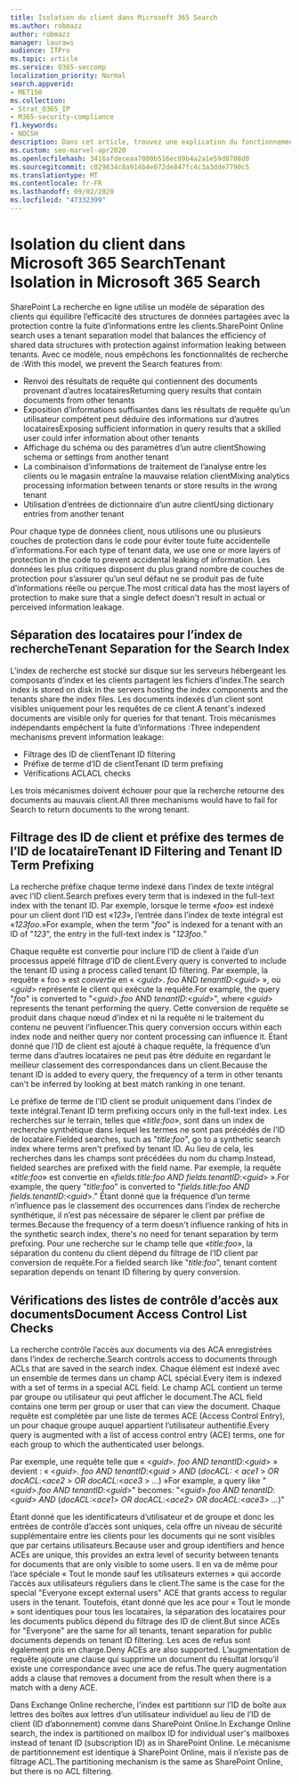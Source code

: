 ```yaml
---
title: Isolation du client dans Microsoft 365 Search
ms.author: robmazz
author: robmazz
manager: laurawi
audience: ITPro
ms.topic: article
ms.service: O365-seccomp
localization_priority: Normal
search.appverid:
- MET150
ms.collection:
- Strat_O365_IP
- M365-security-compliance
f1.keywords:
- NOCSH
description: Dans cet article, trouvez une explication du fonctionnement de l’isolation des clients pour séparer les données client dans Microsoft 365 recherche.
ms.custom: seo-marvel-apr2020
ms.openlocfilehash: 3416afdeceaa7000b516ec89b4a2a1e59d8708d0
ms.sourcegitcommit: c029834c8a914b4e072de847fc4c3a3dde7790c5
ms.translationtype: MT
ms.contentlocale: fr-FR
ms.lasthandoff: 09/02/2020
ms.locfileid: "47332399"
---
```

# <a name="tenant-isolation-in-microsoft-365-search"></a><span data-ttu-id="bafbe-103">Isolation du client dans Microsoft 365 Search</span><span class="sxs-lookup"><span data-stu-id="bafbe-103">Tenant Isolation in Microsoft 365 Search</span></span>

<span data-ttu-id="bafbe-104">SharePoint La recherche en ligne utilise un modèle de séparation des clients qui équilibre l’efficacité des structures de données partagées avec la protection contre la fuite d’informations entre les clients.</span><span class="sxs-lookup"><span data-stu-id="bafbe-104">SharePoint Online search uses a tenant separation model that balances the efficiency of shared data structures with protection against information leaking between tenants.</span></span> <span data-ttu-id="bafbe-105">Avec ce modèle, nous empêchons les fonctionnalités de recherche de :</span><span class="sxs-lookup"><span data-stu-id="bafbe-105">With this model, we prevent the Search features from:</span></span>

- <span data-ttu-id="bafbe-106">Renvoi des résultats de requête qui contiennent des documents provenant d’autres locataires</span><span class="sxs-lookup"><span data-stu-id="bafbe-106">Returning query results that contain documents from other tenants</span></span>
- <span data-ttu-id="bafbe-107">Exposition d’informations suffisantes dans les résultats de requête qu’un utilisateur compétent peut déduire des informations sur d’autres locataires</span><span class="sxs-lookup"><span data-stu-id="bafbe-107">Exposing sufficient information in query results that a skilled user could infer information about other tenants</span></span>
- <span data-ttu-id="bafbe-108">Affichage du schéma ou des paramètres d’un autre client</span><span class="sxs-lookup"><span data-stu-id="bafbe-108">Showing schema or settings from another tenant</span></span>
- <span data-ttu-id="bafbe-109">La combinaison d’informations de traitement de l’analyse entre les clients ou le magasin entraîne la mauvaise relation client</span><span class="sxs-lookup"><span data-stu-id="bafbe-109">Mixing analytics processing information between tenants or store results in the wrong tenant</span></span>
- <span data-ttu-id="bafbe-110">Utilisation d’entrées de dictionnaire d’un autre client</span><span class="sxs-lookup"><span data-stu-id="bafbe-110">Using dictionary entries from another tenant</span></span>

<span data-ttu-id="bafbe-111">Pour chaque type de données client, nous utilisons une ou plusieurs couches de protection dans le code pour éviter toute fuite accidentelle d’informations.</span><span class="sxs-lookup"><span data-stu-id="bafbe-111">For each type of tenant data, we use one or more layers of protection in the code to prevent accidental leaking of information.</span></span> <span data-ttu-id="bafbe-112">Les données les plus critiques disposent du plus grand nombre de couches de protection pour s’assurer qu’un seul défaut ne se produit pas de fuite d’informations réelle ou perçue.</span><span class="sxs-lookup"><span data-stu-id="bafbe-112">The most critical data has the most layers of protection to make sure that a single defect doesn't result in actual or perceived information leakage.</span></span>

## <a name="tenant-separation-for-the-search-index"></a><span data-ttu-id="bafbe-113">Séparation des locataires pour l’index de recherche</span><span class="sxs-lookup"><span data-stu-id="bafbe-113">Tenant Separation for the Search Index</span></span>

<span data-ttu-id="bafbe-114">L’index de recherche est stocké sur disque sur les serveurs hébergeant les composants d’index et les clients partagent les fichiers d’index.</span><span class="sxs-lookup"><span data-stu-id="bafbe-114">The search index is stored on disk in the servers hosting the index components and the tenants share the index files.</span></span> <span data-ttu-id="bafbe-115">Les documents indexés d’un client sont visibles uniquement pour les requêtes de ce client.</span><span class="sxs-lookup"><span data-stu-id="bafbe-115">A tenant's indexed documents are visible only for queries for that tenant.</span></span> <span data-ttu-id="bafbe-116">Trois mécanismes indépendants empêchent la fuite d’informations :</span><span class="sxs-lookup"><span data-stu-id="bafbe-116">Three independent mechanisms prevent information leakage:</span></span>

- <span data-ttu-id="bafbe-117">Filtrage des ID de client</span><span class="sxs-lookup"><span data-stu-id="bafbe-117">Tenant ID filtering</span></span>
- <span data-ttu-id="bafbe-118">Préfixe de terme d’ID de client</span><span class="sxs-lookup"><span data-stu-id="bafbe-118">Tenant ID term prefixing</span></span>
- <span data-ttu-id="bafbe-119">Vérifications ACL</span><span class="sxs-lookup"><span data-stu-id="bafbe-119">ACL checks</span></span>

<span data-ttu-id="bafbe-120">Les trois mécanismes doivent échouer pour que la recherche retourne des documents au mauvais client.</span><span class="sxs-lookup"><span data-stu-id="bafbe-120">All three mechanisms would have to fail for Search to return documents to the wrong tenant.</span></span>

## <a name="tenant-id-filtering-and-tenant-id-term-prefixing"></a><span data-ttu-id="bafbe-121">Filtrage des ID de client et préfixe des termes de l’ID de locataire</span><span class="sxs-lookup"><span data-stu-id="bafbe-121">Tenant ID Filtering and Tenant ID Term Prefixing</span></span>

<span data-ttu-id="bafbe-122">La recherche préfixe chaque terme indexé dans l’index de texte intégral avec l’ID client.</span><span class="sxs-lookup"><span data-stu-id="bafbe-122">Search prefixes every term that is indexed in the full-text index with the tenant ID.</span></span> <span data-ttu-id="bafbe-123">Par exemple, lorsque le terme «*foo*» est indexé pour un client dont l’ID est «*123*», l’entrée dans l’index de texte intégral est «*123foo.*»</span><span class="sxs-lookup"><span data-stu-id="bafbe-123">For example, when the term "*foo*" is indexed for a tenant with an ID of "*123*", the entry in the full-text index is "*123foo.*"</span></span>

<span data-ttu-id="bafbe-124">Chaque requête est convertie pour inclure l’ID de client à l’aide d’un processus appelé filtrage d’ID de client.</span><span class="sxs-lookup"><span data-stu-id="bafbe-124">Every query is converted to include the tenant ID using a process called tenant ID filtering.</span></span> <span data-ttu-id="bafbe-125">Par exemple, la requête « foo » est *convertie* en « <*guid*>. *foo* AND *tenantID*:<*guid*> », où <*guid*> représente le client qui exécute la requête.</span><span class="sxs-lookup"><span data-stu-id="bafbe-125">For example, the query "*foo*" is converted to "<*guid*>.*foo* AND *tenantID*:<*guid*>", where <*guid*> represents the tenant performing the query.</span></span> <span data-ttu-id="bafbe-126">Cette conversion de requête se produit dans chaque nœud d’index et ni la requête ni le traitement du contenu ne peuvent l’influencer.</span><span class="sxs-lookup"><span data-stu-id="bafbe-126">This query conversion occurs within each index node and neither query nor content processing can influence it.</span></span> <span data-ttu-id="bafbe-127">Étant donné que l’ID de client est ajouté à chaque requête, la fréquence d’un terme dans d’autres locataires ne peut pas être déduite en regardant le meilleur classement des correspondances dans un client.</span><span class="sxs-lookup"><span data-stu-id="bafbe-127">Because the tenant ID is added to every query, the frequency of a term in other tenants can't be inferred by looking at best match ranking in one tenant.</span></span>

<span data-ttu-id="bafbe-128">Le préfixe de terme de l’ID client se produit uniquement dans l’index de texte intégral.</span><span class="sxs-lookup"><span data-stu-id="bafbe-128">Tenant ID term prefixing occurs only in the full-text index.</span></span> <span data-ttu-id="bafbe-129">Les recherches sur le terrain, telles que «*title:foo*», sont dans un index de recherche synthétique dans lequel les termes ne sont pas précédés de l’ID de locataire.</span><span class="sxs-lookup"><span data-stu-id="bafbe-129">Fielded searches, such as "*title:foo*", go to a synthetic search index where terms aren't prefixed by tenant ID.</span></span> <span data-ttu-id="bafbe-130">Au lieu de cela, les recherches dans les champs sont précédées du nom du champ.</span><span class="sxs-lookup"><span data-stu-id="bafbe-130">Instead, fielded searches are prefixed with the field name.</span></span> <span data-ttu-id="bafbe-131">Par exemple, la requête «*title:foo*» est convertie en «*fields.title:foo AND fields.tenantID*:<*guid*> ».</span><span class="sxs-lookup"><span data-stu-id="bafbe-131">For example, the query "*title:foo*" is converted to "*fields.title:foo AND fields.tenantID*:<*guid*>."</span></span> <span data-ttu-id="bafbe-132">Étant donné que la fréquence d’un terme n’influence pas le classement des occurrences dans l’index de recherche synthétique, il n’est pas nécessaire de séparer le client par préfixe de termes.</span><span class="sxs-lookup"><span data-stu-id="bafbe-132">Because the frequency of a term doesn't influence ranking of hits in the synthetic search index, there's no need for tenant separation by term prefixing.</span></span> <span data-ttu-id="bafbe-133">Pour une recherche sur le champ telle que «*title:foo*», la séparation du contenu du client dépend du filtrage de l’ID client par conversion de requête.</span><span class="sxs-lookup"><span data-stu-id="bafbe-133">For a fielded search like "*title:foo*", tenant content separation depends on tenant ID filtering by query conversion.</span></span>

## <a name="document-access-control-list-checks"></a><span data-ttu-id="bafbe-134">Vérifications des listes de contrôle d’accès aux documents</span><span class="sxs-lookup"><span data-stu-id="bafbe-134">Document Access Control List Checks</span></span>

<span data-ttu-id="bafbe-135">La recherche contrôle l’accès aux documents via des ACA enregistrées dans l’index de recherche.</span><span class="sxs-lookup"><span data-stu-id="bafbe-135">Search controls access to documents through ACLs that are saved in the search index.</span></span> <span data-ttu-id="bafbe-136">Chaque élément est indexé avec un ensemble de termes dans un champ ACL spécial.</span><span class="sxs-lookup"><span data-stu-id="bafbe-136">Every item is indexed with a set of terms in a special ACL field.</span></span> <span data-ttu-id="bafbe-137">Le champ ACL contient un terme par groupe ou utilisateur qui peut afficher le document.</span><span class="sxs-lookup"><span data-stu-id="bafbe-137">The ACL field contains one term per group or user that can view the document.</span></span> <span data-ttu-id="bafbe-138">Chaque requête est complétée par une liste de termes ACE (Access Control Entry), un pour chaque groupe auquel appartient l’utilisateur authentifié.</span><span class="sxs-lookup"><span data-stu-id="bafbe-138">Every query is augmented with a list of access control entry (ACE) terms, one for each group to which the authenticated user belongs.</span></span>

<span data-ttu-id="bafbe-139">Par exemple, une requête telle que « <*guid*>. *foo AND tenantID*:<*guid*> » devient : « <*guid*>. *foo AND tenantID*:<*guid* >  *AND* (*docACL:* < *ace1* >  *OR docACL*:<*ace2* >  *OR docACL*:<*ace3* >  *...*) »</span><span class="sxs-lookup"><span data-stu-id="bafbe-139">For example, a query like "<*guid*>.*foo AND tenantID*:<*guid*>" becomes: "<*guid*>.*foo AND tenantID*:<*guid*> *AND* (*docACL:*<*ace1*> *OR docACL*:<*ace2*> *OR docACL*:<*ace3*> *...*)"</span></span>

<span data-ttu-id="bafbe-140">Étant donné que les identificateurs d’utilisateur et de groupe et donc les entrées de contrôle d’accès sont uniques, cela offre un niveau de sécurité supplémentaire entre les clients pour les documents qui ne sont visibles que par certains utilisateurs.</span><span class="sxs-lookup"><span data-stu-id="bafbe-140">Because user and group identifiers and hence ACEs are unique, this provides an extra level of security between tenants for documents that are only visible to some users.</span></span> <span data-ttu-id="bafbe-141">Il en va de même pour l’ace spéciale « Tout le monde sauf les utilisateurs externes » qui accorde l’accès aux utilisateurs réguliers dans le client.</span><span class="sxs-lookup"><span data-stu-id="bafbe-141">The same is the case for the special "Everyone except external users" ACE that grants access to regular users in the tenant.</span></span> <span data-ttu-id="bafbe-142">Toutefois, étant donné que les ace pour « Tout le monde » sont identiques pour tous les locataires, la séparation des locataires pour les documents publics dépend du filtrage des ID de client.</span><span class="sxs-lookup"><span data-stu-id="bafbe-142">But since ACEs for "Everyone" are the same for all tenants, tenant separation for public documents depends on tenant ID filtering.</span></span> <span data-ttu-id="bafbe-143">Les aces de refus sont également pris en charge.</span><span class="sxs-lookup"><span data-stu-id="bafbe-143">Deny ACEs are also supported.</span></span> <span data-ttu-id="bafbe-144">L’augmentation de requête ajoute une clause qui supprime un document du résultat lorsqu’il existe une correspondance avec une ace de refus.</span><span class="sxs-lookup"><span data-stu-id="bafbe-144">The query augmentation adds a clause that removes a document from the result when there is a match with a deny ACE.</span></span>

<span data-ttu-id="bafbe-145">Dans Exchange Online recherche, l’index est partitionn sur l’ID de boîte aux lettres des boîtes aux lettres d’un utilisateur individuel au lieu de l’ID de client (ID d’abonnement) comme dans SharePoint Online.</span><span class="sxs-lookup"><span data-stu-id="bafbe-145">In Exchange Online search, the index is partitioned on mailbox ID for individual user's mailboxes instead of tenant ID (subscription ID) as in SharePoint Online.</span></span> <span data-ttu-id="bafbe-146">Le mécanisme de partitionnement est identique à SharePoint Online, mais il n’existe pas de filtrage ACL.</span><span class="sxs-lookup"><span data-stu-id="bafbe-146">The partitioning mechanism is the same as SharePoint Online, but there is no ACL filtering.</span></span>
